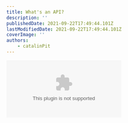 ```yaml
---
title: What's an API?
description: ''
publishedDate: 2021-09-22T17:49:44.101Z
lastModifiedDate: 2021-09-22T17:49:44.101Z
coverImage: ''
authors:
    - catalinPit
---
```


<Embed
	type="youtube"
	url="https://youtu.be/TvRe8NLbF30?t=26"
	title="What's an API?"
/>
